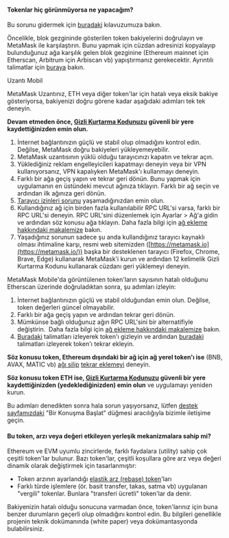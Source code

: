 
#### Tokenlar hiç görünmüyorsa ne yapacağım?


Bu sorunu gidermek için [buradaki](https://support.metamask.io/hc/en-us/articles/360059232852) kılavuzumuza bakın.



Öncelikle, blok gezgininde gösterilen token bakiyelerini doğrulayın ve MetaMask ile karşılaştırın. Bunu yapmak için cüzdan adresinizi kopyalayıp bulunduğunuz ağa karşılık gelen blok gezginine (Ethereum mainnet için Etherscan, Arbitrum için Arbiscan vb) yapıştırmanız gerekecektir. Ayrıntılı talimatlar için [buraya](https://support.metamask.io/hc/en-us/articles/360057536611) bakın.




Uzantı Mobil


MetaMask Uzantınız, ETH veya diğer token'lar için hatalı veya eksik bakiye gösteriyorsa, bakiyenizi doğru görene kadar aşağıdaki adımları tek tek deneyin.


**Devam etmeden önce, [Gizli Kurtarma Kodunuzu](https://support.metamask.io/hc/en-us/articles/4404722782107-User-Guide-Secret-Recovery-Phrase-password-and-private-keys) güvenli bir yere kaydettiğinizden emin olun.**


1. İnternet bağlantınızın güçlü ve stabil olup olmadığını kontrol edin. Değilse, MetaMask doğru bakiyeleri yükleyemeyebilir.
2. MetaMask uzantısının yüklü olduğu tarayıcınızı kapatın ve tekrar açın.
3. Yüklediğiniz reklam engelleyicileri kapatmayı deneyin veya bir VPN kullanıyorsanız, VPN kapalıyken MetaMask'ı kullanmayı deneyin.
4. Farklı bir ağa geçiş yapın ve tekrar geri dönün. Bunu yapmak için uygulamanın en üstündeki mevcut ağınıza tıklayın. Farklı bir ağ seçin ve ardından ilk ağınıza geri dönün.
5. [Tarayıcı izinleri sorunu](https://support.metamask.io/hc/en-us/articles/360038139452-MetaMask-states-Balance-may-be-outdated-displays-in-orange-or-ETH-not-added-to-balance) yaşamadığınızdan emin olun.
6. Kullandığınız ağ için birden fazla kullanılabilir RPC URL'si varsa, farklı bir RPC URL'si deneyin. RPC URL'sini düzenlemek için Ayarlar > Ağ'a gidin ve ardından söz konusu ağa tıklayın. Daha fazla bilgi için [ağ ekleme hakkındaki makalemize](https://support.metamask.io/hc/en-us/articles/360043227612) bakın.
7. Yaşadığınız sorunun sadece şu anda kullandığınız tarayıcı kaynaklı olması ihtimaline karşı, resmi web sitemizden ([https://metamask.io](https://metamask.io/)) başka bir desteklenen tarayıcı (Firefox, Chrome, Brave, Edge) kullanarak MetaMask'i kurun ve ardından 12 kelimelik Gizli Kurtarma Kodunu kullanarak cüzdanı geri yüklemeyi deneyin.




MetaMask Mobile'da görüntülenen token'ların sayısının hatalı olduğunu Etherscan üzerinde doğruladıktan sonra, şu adımları izleyin:


1. İnternet bağlantınızın güçlü ve stabil olduğundan emin olun. Değilse, token değerleri güncel olmayabilir.
2. Farklı bir ağa geçiş yapın ve ardından tekrar geri dönün.
3. Mümkünse bağlı olduğunuz ağın RPC URL'sini bir alternatifiyle değiştirin.  Daha fazla bilgi için [ağ ekleme hakkındaki makalemize](https://support.metamask.io/hc/en-us/articles/360043227612) bakın.
4. [Buradaki](https://support.metamask.io/hc/en-us/articles/360015489031-How-to-add-unlisted-tokens-custom-tokens-in-MetaMask#h_01FWH499MRDT5QC4R3KNPQNRWB) talimatları izleyerek token'ı gizleyin ve ardından [buradaki](https://support.metamask.io/hc/en-us/articles/360015489031-How-to-add-unlisted-tokens-custom-tokens-in-MetaMask) talimatları izleyerek token'ı tekrar ekleyin.


**Söz konusu token, Ethereum dışındaki bir ağ için ağ yerel token'ı ise** (BNB, AVAX, MATIC vb) [ağı silip](https://support.metamask.io/hc/en-us/articles/4502810252059-How-to-remove-networks) [tekrar eklemeyi](https://support.metamask.io/hc/en-us/articles/360043227612-How-to-add-a-custom-network-RPC) deneyin.  
  
**Söz konusu token ETH ise, [Gizli Kurtarma Kodunuzu](https://support.metamask.io/hc/en-us/articles/4404722782107-User-Guide-Secret-Recovery-Phrase-password-and-private-keys) güvenli bir yere kaydettiğinizden (yedeklediğinizden) emin olun** ve uygulamayı yeniden kurun.

Bu adımları denedikten sonra hala sorun yaşıyorsanız, lütfen [destek sayfamızdaki](https://support.metamask.io/hc/en-us) "Bir Konuşma Başlat" düğmesi aracılığıyla bizimle iletişime geçin.



#### Bu token, arzı veya değeri etkileyen yerleşik mekanizmalara sahip mi?


Ethereum ve EVM uyumlu zincirlerde, farklı faydalara (utility) sahip çok çeşitli token'lar bulunur. Bazı token'lar, çeşitli koşullara göre arz veya değeri dinamik olarak değiştirmek için tasarlanmıştır:


* Token arzının ayarlandığı [elastik arz (rebase) token](https://support.metamask.io/hc/en-us/articles/4405497827355-User-Guide-Tokens#:~:text=Elastic%20supply%20/%20Rebase%20/%20Algorithmic%20tokens)'ları
* Farklı türde işlemlere (ör. basit transfer, takas, satma vb) uygulanan "vergili" tokenlar. Bunlara "transferi ücretli" token'lar da denir.


Bakiyenizin hatalı olduğu sonucuna varmadan önce, token'larınız için buna benzer durumların geçerli olup olmadığını kontrol edin. Bu bilgileri genellikle projenin teknik dokümanında (white paper) veya dokümantasyonda bulabilirsiniz.


